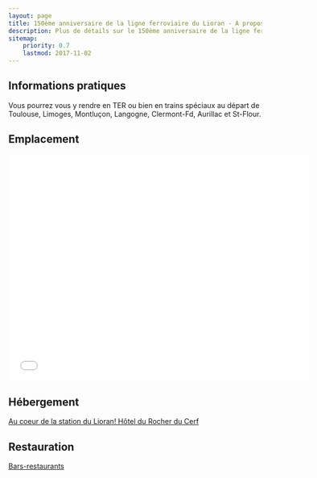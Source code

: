 ```yaml
---
layout: page
title: 150ème anniversaire de la ligne ferroviaire du Lioran - A propos
description: Plus de détails sur le 150ème anniversaire de la ligne ferroviaire du Lioran 
sitemap:
    priority: 0.7
    lastmod: 2017-11-02
---
```

## Informations pratiques

Vous pourrez vous y rendre en TER ou bien en trains spéciaux au départ de Toulouse, Limoges, Montluçon, Langogne, Clermont-Fd, Aurillac et St-Flour.

## Emplacement

<center>
  <iframe src="{{ site.map.lioran_url }}" width="600" height="450" frameborder="0" style="border:0" allowfullscreen></iframe>
</center>

## Hébergement

[Au coeur de la station du Lioran! Hôtel du Rocher du Cerf](http://www.lerocherducerf.com/fr)

## Restauration

[Bars-restaurants](http://www.lelioran.com/bars-restaurants.html)
